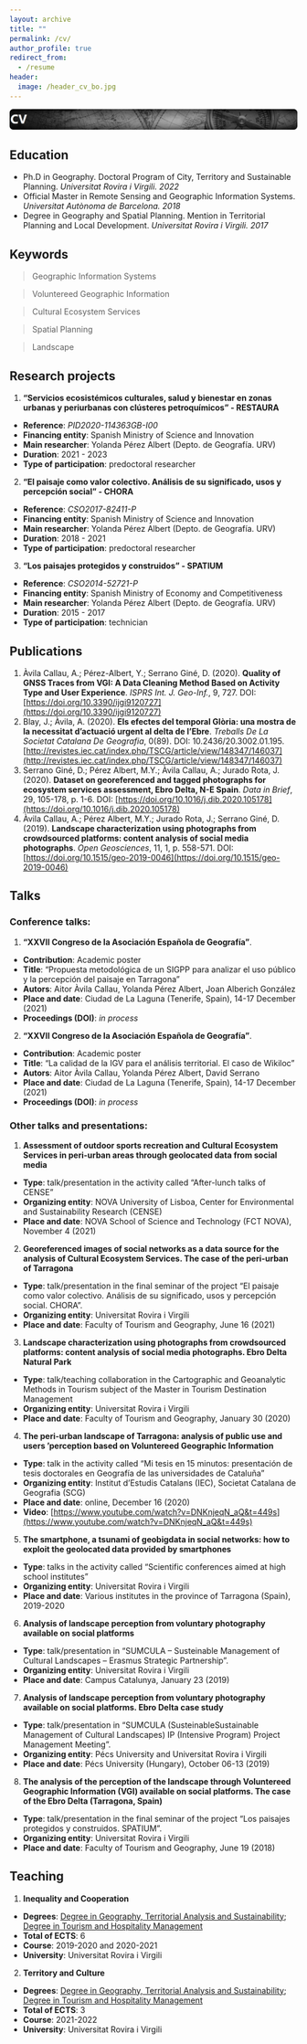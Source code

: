 ```yaml
---
layout: archive
title: ""
permalink: /cv/
author_profile: true
redirect_from:
  - /resume
header:
  image: /header_cv_bo.jpg
---
```



![cv](/images/cv.png)

## Education

- Ph.D in Geography. Doctoral Program of City, Territory and Sustainable Planning. _Universitat Rovira i Virgili. 2022_
- Official Master in Remote Sensing and Geographic Information Systems. _Universitat Autònoma de Barcelona. 2018_
- Degree in Geography and Spatial Planning. Mention in Territorial Planning and Local Development. _Universitat Rovira i Virgili. 2017_
  
## Keywords

> Geographic Information Systems
 
> Voluntereed Geographic Information

> Cultural Ecosystem Services

> Spatial Planning

> Landscape

## Research projects

1. __“Servicios ecosistémicos culturales, salud y bienestar en zonas urbanas y periurbanas con clústeres petroquímicos” - RESTAURA__
- __Reference__: _PID2020-114363GB-I00_
- __Financing entity__: Spanish Ministry of Science and Innovation
- __Main researcher__: Yolanda Pérez Albert (Depto. de Geografía. URV)
- __Duration__: 2021 - 2023
- __Type of participation__: predoctoral researcher

2. __“El paisaje como valor colectivo. Análisis de su significado, usos y percepción social” - CHORA__
- __Reference__: _CSO2017-82411-P_
- __Financing entity__: Spanish Ministry of Science and Innovation
- __Main researcher__: Yolanda Pérez Albert (Depto. de Geografía. URV)
- __Duration__: 2018 - 2021
- __Type of participation__: predoctoral researcher

3. __“Los paisajes protegidos y construidos” - SPATIUM__
- __Reference__: _CSO2014-52721-P_
- __Financing entity__: Spanish Ministry of Economy and Competitiveness
- __Main researcher__: Yolanda Pérez Albert (Depto. de Geografía. URV)
- __Duration__: 2015 - 2017
- __Type of participation__: technician

## Publications

1. Àvila Callau, A.; Pérez-Albert, Y.; Serrano Giné, D. (2020). __Quality of GNSS Traces from VGI: A Data Cleaning Method Based on Activity Type and User Experience__. _ISPRS Int. J. Geo-Inf._, 9, 727. DOI: [https://doi.org/10.3390/ijgi9120727](https://doi.org/10.3390/ijgi9120727)
2. Blay, J.; Àvila, A. (2020). __Els efectes del temporal Glòria: una mostra de la necessitat d’actuació urgent al delta de l’Ebre__. _Treballs De La Societat Catalana De Geografia_, 0(89). DOI: 10.2436/20.3002.01.195. [http://revistes.iec.cat/index.php/TSCG/article/view/148347/146037](http://revistes.iec.cat/index.php/TSCG/article/view/148347/146037)
3. Serrano Giné, D.; Pérez Albert, M.Y.; Àvila Callau, A.; Jurado Rota, J. (2020). __Dataset on georeferenced and tagged photographs for ecosystem services assessment, Ebro Delta, N-E Spain__. _Data in Brief_, 29, 105-178, p. 1-6. DOI: [https://doi.org/10.1016/j.dib.2020.105178](https://doi.org/10.1016/j.dib.2020.105178) 
4. Àvila Callau, A.; Pérez Albert, M.Y.; Jurado Rota, J.; Serrano Giné, D. (2019). __Landscape characterization using photographs from crowdsourced platforms: content analysis of social media photographs__. _Open Geosciences_, 11, 1, p. 558-571. DOI: [https://doi.org/10.1515/geo-2019-0046](https://doi.org/10.1515/geo-2019-0046)
  
## Talks

### Conference talks:

1. __“XXVII Congreso de la Asociación Española de Geografía”__.
- __Contribution__: Academic poster
- __Title__: “Propuesta metodológica de un SIGPP para analizar el uso público y la percepción del paisaje en Tarragona”
- __Autors__: Aitor Àvila Callau, Yolanda Pérez Albert, Joan Alberich González
- __Place and date__: Ciudad de La Laguna (Tenerife, Spain), 14-17 December (2021)
- __Proceedings (DOI)__: _in process_


2. __“XXVII Congreso de la Asociación Española de Geografía”__.
- __Contribution__: Academic poster
- __Title__: “La calidad de la IGV para el análisis territorial. El caso de Wikiloc”
- __Autors__: Aitor Àvila Callau, Yolanda Pérez Albert, David Serrano
- __Place and date__: Ciudad de La Laguna (Tenerife, Spain), 14-17 December (2021)
- __Proceedings (DOI)__: _in process_

### Other talks and presentations:

1. __Assessment of outdoor sports recreation and Cultural Ecosystem Services in peri-urban areas through geolocated data from social media__
- __Type__: talk/presentation in the activity called “After-lunch talks of CENSE”
- __Organizing entity__: NOVA University of Lisboa, Center for Environmental and Sustainability Research (CENSE) 
- __Place and date__: NOVA School of Science and Technology (FCT NOVA), November 4 (2021)

2. __Georeferenced images of social networks as a data source for the analysis of Cultural Ecosystem Services. The case of the peri-urban of Tarragona__
- __Type__: talk/presentation in the final seminar of the project “El paisaje como valor colectivo. Análisis de su significado, usos y percepción social. CHORA”.
- __Organizing entity__: Universitat Rovira i Virgili
- __Place and date__: Faculty of Tourism and Geography, June 16 (2021)

3. __Landscape characterization using photographs from crowdsourced platforms: content analysis of social media photographs. Ebro Delta Natural Park__
- __Type__: talk/teaching collaboration in the Cartographic and Geoanalytic Methods in Tourism subject of the Master in Tourism Destination Management
- __Organizing entity__: Universitat Rovira i Virgili
- __Place and date__: Faculty of Tourism and Geography, January 30 (2020)

4. __The peri-urban landscape of Tarragona: analysis of public use and users ’perception based on Voluntereed Geographic Information__
- __Type__: talk in the activity called “Mi tesis en 15 minutos: presentación de tesis doctorales en Geografía de las universidades de Cataluña”
- __Organizing entity__: Institut d’Estudis Catalans (IEC), Societat Catalana de Geografia (SCG)
- __Place and date__: online, December 16 (2020)
- __Video__: [https://www.youtube.com/watch?v=DNKnjeqN_aQ&t=449s](https://www.youtube.com/watch?v=DNKnjeqN_aQ&t=449s)

5. __The smartphone, a tsunami of geobigdata in social networks: how to exploit the geolocated data provided by smartphones__
- __Type__: talks in the activity called “Scientific conferences aimed at high school institutes”
- __Organizing entity__: Universitat Rovira i Virgili
- __Place and date__: Various institutes in the province of Tarragona (Spain), 2019-2020

6. __Analysis of landscape perception from voluntary photography available on social platforms__
- __Type__: talk/presentation in “SUMCULA – Susteinable Management of Cultural Landscapes – Erasmus Strategic Partnership”.
- __Organizing entity__: Universitat Rovira i Virgili
- __Place and date__: Campus Catalunya, January 23 (2019)

7. __Analysis of landscape perception from voluntary photography available on social platforms. Ebro Delta case study__
- __Type__: talk/presentation in “SUMCULA (SusteinableSustainable Management of Cultural Landscapes) IP (Intensive Program) Project Management Meeting”.
- __Organizing entity__: Pécs University and Universitat Rovira i Virgili
- __Place and date__: Pécs University (Hungary), October 06-13 (2019)

8. __The analysis of the perception of the landscape through Voluntereed Geographic Information (VGI) available on social platforms. The case of the Ebro Delta (Tarragona, Spain)__
- __Type__: talk/presentation in the final seminar of the project “Los paisajes protegidos y construidos. SPATIUM”.
- __Organizing entity__: Universitat Rovira i Virgili
- __Place and date__: Faculty of Tourism and Geography, June 19 (2018)
  
## Teaching

1. __Inequality and Cooperation__
- __Degrees__: [Degree in Geography, Territorial Analysis and Sustainability](https://www.urv.cat/es/estudios/grados/oferta/graudegeografia/); [Degree in Tourism and Hospitality Management](https://www.urv.cat/es/estudios/grados/oferta/graudeturisme/)
- __Total of ECTS__: 6
- __Course__: 2019-2020 and 2020-2021
- __University__: Universitat Rovira i Virgili

2. __Territory and Culture__
- __Degrees__: [Degree in Geography, Territorial Analysis and Sustainability](https://www.urv.cat/es/estudios/grados/oferta/graudegeografia/); [Degree in Tourism and Hospitality Management](https://www.urv.cat/es/estudios/grados/oferta/graudeturisme/)
- __Total of ECTS__: 3
- __Course__: 2021-2022
- __University__: Universitat Rovira i Virgili


